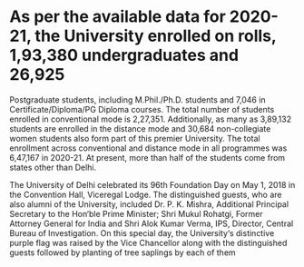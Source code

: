 # As per the available data for 2020-21, the University enrolled on rolls, 1,93,380 undergraduates and 26,925
Postgraduate students, including M.Phil./Ph.D. students and 7,046 in Certificate/Diploma/PG Diploma
courses. The total number of students enrolled in conventional mode is 2,27,351. Additionally, as many as
3,89,132 students are enrolled in the distance mode and 30,684 non-collegiate women students also form part of
this premier University. The total enrollment across conventional and distance mode in all programmes was
6,47,167 in 2020-21. At present, more than half of the students come from states other than Delhi. 

The University of Delhi celebrated its 96th Foundation Day on May 1, 2018 in the Convention Hall,
Viceregal Lodge. The distinguished guests, who are also alumni of the University, included Dr. P. K.
Mishra, Additional Principal Secretary to the Hon‘ble Prime Minister; Shri Mukul Rohatgi, Former
Attorney General for India and Shri Alok Kumar Verma, IPS, Director, Central Bureau of Investigation. On
this special day, the University‘s distinctive purple flag was raised by the Vice Chancellor along with the
distinguished guests followed by planting of tree saplings by each of them
